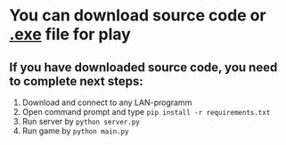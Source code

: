 <h1>You can download source code or <a href="https://github.com/coffeecoder1337/bombers/releases">.exe</a> file for play</h1>

<h2>If you have downloaded source code, you need to complete next steps:</h2>
<ol>
  <li>Download and connect to any LAN-programm</li>
  <li>Open command prompt and type <code>pip install -r requirements.txt</code></li>
  <li>Run server by <code>python server.py</code></li>
  <li>Run game by <code>python main.py</code></li>
</ol>
